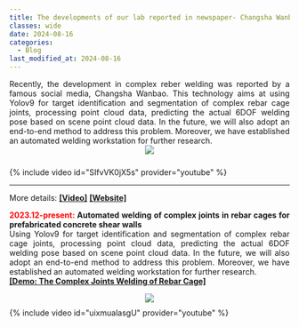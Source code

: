 ```yaml
---
title: The developments of our lab reported in newspaper- Changsha Wanbao
classes: wide
date: 2024-08-16
categories: 
  - Blog
last_modified_at: 2024-08-16
---
```


<div style="text-align: justify;">
  Recently, the development in complex reber welding was reported by a famous social media, Changsha Wanbao. This technology aims at using Yolov9 for target identification and segmentation of complex rebar cage joints, processing point cloud data, predicting the actual 6DOF welding pose based on scene point cloud data. In the future, we will also adopt an end-to-end method to address this problem. Moreover, we have established an automated welding workstation for further research.
</div>

<div style="display: flex; justify-content: center; align-items: center; margin: 0 auto;">
  <img src="/web_resources\post\picture\2024-08-16-Reported-by_CSWB.png" style="max-width: 100%; height: auto; margin-bottom: 10px;" />
</div>

{% include video id="SIfvVK0jX5s" provider="youtube" %}
<hr>
More details: 
<a href="https://www.icswb.com/h/101946/20240815/884817_m.html"><b>[Video]</b></a>
<a href="https://www.icswb.com/newspaper_article-detail-1811994.html"><b>[Website]</b></a>
<br>
<div style="text-align: justify;">
  <p><strong><font color='red'>2023.12-present:</font> Automated welding of complex  joints in rebar cages for prefabricated concrete shear walls</strong><br>
  Using Yolov9 for target identification and segmentation of complex rebar cage joints, processing point cloud data, predicting the actual 6DOF welding pose based on scene point cloud data. In the future, we will also adopt an end-to-end method to address this problem. Moreover, we have established an automated welding workstation for further research.
  <br/>
  <a href="https://youtu.be/uixmualasgU"><b>[Demo: The Complex Joints Welding of Rebar Cage]</b></a>
  </p>
</div>




<div style="display: flex; justify-content: center; align-items: center; margin: 0 auto;">
  <img src="/web_resources\project\we.png" style="max-width: 100%; height: auto; margin-bottom: 10px;" />
</div>
{% include video id="uixmualasgU" provider="youtube" %}